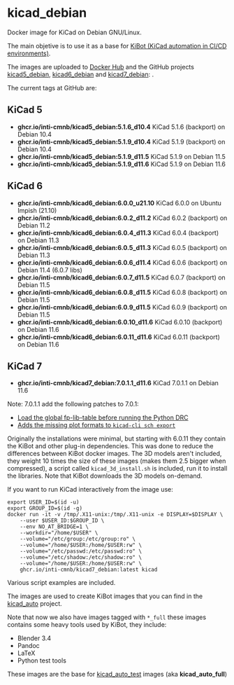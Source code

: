 # kicad_debian

Docker image for KiCad on Debian GNU/Linux.

The main objetive is to use it as a base for [KiBot (KiCad automation in CI/CD environments)](https://github.com/INTI-CMNB/KiBot).

The images are uploaded to [Docker Hub](https://hub.docker.com/repository/docker/setsoft/kicad_debian) and
the GitHub projects [kicad5_debian](https://github.com/INTI-CMNB/kicad_debian/pkgs/container/kicad5_debian),
[kicad6_debian](https://github.com/INTI-CMNB/kicad_debian/pkgs/container/kicad6_debian) and
[kicad7_debian](https://github.com/INTI-CMNB/kicad_debian/pkgs/container/kicad7_debian): .

The current tags at GitHub are:

## KiCad 5

* **ghcr.io/inti-cmnb/kicad5_debian:5.1.6_d10.4** KiCad 5.1.6 (backport) on Debian 10.4
* **ghcr.io/inti-cmnb/kicad5_debian:5.1.9_d10.4** KiCad 5.1.9 (backport) on Debian 10.4
* **ghcr.io/inti-cmnb/kicad5_debian:5.1.9_d11.5** KiCad 5.1.9 on Debian 11.5
* **ghcr.io/inti-cmnb/kicad5_debian:5.1.9_d11.6** KiCad 5.1.9 on Debian 11.6

## KiCad 6

* **ghcr.io/inti-cmnb/kicad6_debian:6.0.0_u21.10** KiCad 6.0.0 on Ubuntu Impish (21.10)
* **ghcr.io/inti-cmnb/kicad6_debian:6.0.2_d11.2** KiCad 6.0.2 (backport) on Debian 11.2
* **ghcr.io/inti-cmnb/kicad6_debian:6.0.4_d11.3** KiCad 6.0.4 (backport) on Debian 11.3
* **ghcr.io/inti-cmnb/kicad6_debian:6.0.5_d11.3** KiCad 6.0.5 (backport) on Debian 11.3
* **ghcr.io/inti-cmnb/kicad6_debian:6.0.6_d11.4** KiCad 6.0.6 (backport) on Debian 11.4 (6.0.7 libs)
* **ghcr.io/inti-cmnb/kicad6_debian:6.0.7_d11.5** KiCad 6.0.7 (backport) on Debian 11.5
* **ghcr.io/inti-cmnb/kicad6_debian:6.0.8_d11.5** KiCad 6.0.8 (backport) on Debian 11.5
* **ghcr.io/inti-cmnb/kicad6_debian:6.0.9_d11.5** KiCad 6.0.9 (backport) on Debian 11.5
* **ghcr.io/inti-cmnb/kicad6_debian:6.0.10_d11.6** KiCad 6.0.10 (backport) on Debian 11.6
* **ghcr.io/inti-cmnb/kicad6_debian:6.0.11_d11.6** KiCad 6.0.11 (backport) on Debian 11.6

## KiCad 7

* **ghcr.io/inti-cmnb/kicad7_debian:7.0.1.1_d11.6** KiCad 7.0.1.1 on Debian 11.6

Note: 7.0.1.1 add the following patches to 7.0.1:
- [Load the global fp-lib-table before running the Python DRC](https://gitlab.com/kicad/code/kicad/-/merge_requests/1536)
- [Adds the missing plot formats to `kicad-cli sch export`](https://gitlab.com/kicad/code/kicad/-/merge_requests/1529)


Originally the installations were minimal, but starting with 6.0.11 they contain the KiBot and other plug-in dependencies.
This was done to reduce the differences between KiBot docker images.
The 3D models aren't included, they weight 10 times the size of these images (makes them 2.5 bigger when compressed),
a script called `kicad_3d_install.sh` is included, run it to install the libraries. Note that KiBot downloads the 3D models on-demand.

If you want to run KiCad interactively from the image use:

```
export USER_ID=$(id -u)
export GROUP_ID=$(id -g)
docker run -it -v /tmp/.X11-unix:/tmp/.X11-unix -e DISPLAY=$DISPLAY \
    --user $USER_ID:$GROUP_ID \
    --env NO_AT_BRIDGE=1 \
    --workdir="/home/$USER" \
    --volume="/etc/group:/etc/group:ro" \
    --volume="/home/$USER:/home/$USER:rw" \
    --volume="/etc/passwd:/etc/passwd:ro" \
    --volume="/etc/shadow:/etc/shadow:ro" \
    --volume="/home/$USER:/home/$USER:rw" \
    ghcr.io/inti-cmnb/kicad7_debian:latest kicad
```

Various script examples are included.

The images are used to create KiBot images that you can find in the [kicad_auto](https://github.com/INTI-CMNB/kicad_auto) project.

Note that now we also have images tagged with `*_full` these images contains some heavy tools used by KiBot, they include:

- Blender 3.4
- Pandoc
- LaTeX
- Python test tools

These images are the base for [kicad_auto_test](https://github.com/INTI-CMNB/kicad_auto_test) images (aka **kicad_auto_full**)
